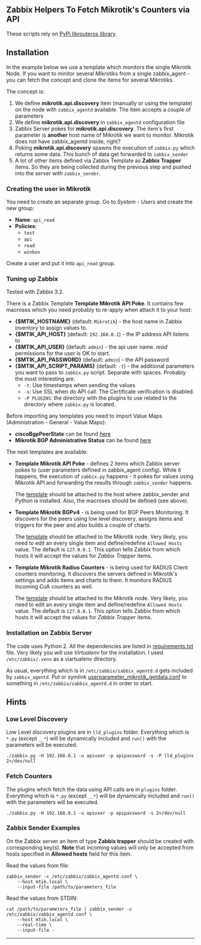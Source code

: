 Zabbix Helpers To Fetch Mikrotik's Counters via API
---------------------------------------------------

These scripts rely on [PyPi librouteros library].

## Installation

In the example below we use a template which monitors the single Mikrotik Node. If you want to minitor several Mikrotiks 
from a single zabbix_agent - you can fetch the concept and clone the items for several Mikrotiks.

The concept is:
1. We define **mikrotik.api.discovery** item (manually or using the template) on the node with `zabbix_agentd` available. 
  The item accepts a couple of parameters
2. We define **mikrotik.api.discovery** in `zabbix_agentd` configuration file
3. Zabbix Server pokes for **mikrotik.api.discovery**. The item's first parameter is **another** host name  of Mikrotik 
  we want to monitor. Mikrotik does not have zabbix_agentd inside, right?
4. Poking **mikrotik.api.discovery** spawns the execution of `zabbix.py` which returns some data. This bunch of data get
  forwarded to `zabbix_sender`
5. A lot of other items defined via Zabbix Template as **Zabbix Trapper** items. So they are being collected during the 
  previous step and pushed into the server with `zabbix_sender`.

### Creating the user in Mikrotik
You need to create an separate group. Go to *System* - *Users* and create the new group:
* **Name**: `api_read`
* **Policies**:
  * `test`
  * `api`
  * `read`
  * `winbox`

Create a user and put it into `api_read` group.

### Tuning up Zabbix

Tested with Zabbix 3.2.

There is a Zabbix Template **Template Mikrotik API Poke**. It contains few macroses which you need probably to re-apply
when attach it to your host:
- **{$MTIK_HOSTNAME}** (default: `Mikrotik`) - the host name in Zabbix inventory to assign values to.
- **{$MTIK_API_HOST}** (default: `192.168.0.1`) - the IP address API listens to
- **{$MTIK_API_USER}** (default: `admin`) - the api user name. *read* permissions for the user is OK to start.
- **{$MTIK_API_PASSWORD}** (default: `admin`) - the API password
- **{$MTIK_API_SCRIPT_PARAMS}** (default: `-t`) - the additional parameters you want to pass to `zabbix.py` script.
  Separate with spaces. Probably the most interesting are:
    * `-t`: Use timestamps when sending the values
    * `-s`: Use SSL when do API call. The Certificate verification is disabled.
    * `-P PLUGINS`: the directory with the plugins to use related to the directory where `zabbix.py` is located.


Before importing any templates you need to import Value Maps (Administration - General - Value Maps):
* **ciscoBgpPeerState** can be found [here][ciscoBgpPeerState value maps]
* **Mikrotik BGP Administrative Status** can be found [here][Mikrotik BGP Administrative Status value maps]

The next templates are available:
* **Template Mikrotik API Poke** - defines 2 items which Zabbix server pokes to (user parameters defined in zabbix_agent
  config). While it happens, the execution of `zabbix.py` happens - it pokes for values using Mikrotik API and 
  forwarding the results through `zabbix_sender` happens.
  
  The [template][Template Mikrotik API Poke] should be attached to the host where zabbix_sender and Python is installed.
  Also, the macroses should be defined (see above).

* **Template Mikrotik BGPv4** - is being used for BGP Peers Monitoring. It discovers for the peers using low level 
  discovery, assigns items and triggers for the peer and also builds a couple of charts.
  
  The [template][Template Mikrotik BGPv4] should be attached to the Mikrotik node.
  Very likely, you need to edit an every single item and define/redefine `Allowed Hosts` value. The default is 
  `127.0.0.1`. This option tells Zabbix from which hosts it will accept the values for *Zabbix Trapper* items.

* **Template Mikrotik Radius Counters** - is being used for RADIUS Client counters monitoring. It discovers the servers
  defined in Mikrotik's settings and adds items and charts to them. It monitors RADIUS Incoming CoA counters as well. 
  
  The [template][Template Mikrotik Radius Counters] should be attached to 
  the Mikrotik node. Very likely, you need to edit an every single item and define/redefine `Allowed Hosts` value. 
  The default is `127.0.0.1`. This option tells Zabbix from which hosts it will accept the values for *Zabbix Trapper* 
  items.

### Installation on Zabbix Server

The code uses Python 2. All the dependencies are listed in [requirements.txt](requirements.txt) file.
Very likely you will use *Virtualenv* for the installation. I used `/etc/zabbix/.venv` as a viartualenv directory.

As usual, everything which is in `/etc/zabbix/zabbix_agentd.d` gets included by `zabbix_agentd`. Put or symlink 
[userparameter_mikrotik_getdata.conf](zabbix_agentd.d/userparameter_mikrotik_getdata.conf) to something in 
`/etc/zabbix/zabbix_agentd.d` in order to start.


## Hints

### Low Level Discovery

Low Level discovery plugins are in `lld_plugins` folder. Everything which is `*.py` (except `__*`) will be dynamically 
included and `run()` with the parameters will be executed. 

    ./zabbix.py -H 192.168.0.1 -u apiuser -p apipassword -s -P lld_plugins 2>/dev/null

### Fetch Counters

The plugins which fetch the data using API calls are in `plugins` folder. Everything which is `*.py` (except `__*`) will
be dynamically included and `run()` with the parameters will be executed. 

    ./zabbix.py -H 192.168.0.1 -u apiuser -p apipassword -s 2>/dev/null

### Zabbix Sender Examples

On the Zabbix server an item of type **Zabbix trapper** should be created with corresponding key(s). 
**Note** that incoming values will only be accepted from hosts specified in **Allowed hosts** field for this item.  

Read the values from file:

    zabbix_sender -c /etc/zabbix/zabbix_agentd.conf \
        --host mtik.local \
        --input-file /path/to/parameters_file

Read the values from STDIN:

    cat /path/to/parameters_file | zabbix_sender -c /etc/zabbix/zabbix_agentd.conf \
        --host mtik.local \
        --real-time \
        --input-file -

---

[PyPi librouteros library]: https://pypi.org/project/librouteros/

[ciscoBgpPeerState value maps]: zabbix_templates/zbx_valuemaps_bgp_status.xml
[Mikrotik BGP Administrative Status value maps]: zabbix_templates/zbx_valuemaps_mtik_bgp_admin_status.xml

[Template Mikrotik API Poke]: zabbix_templates/zbx_template_API_Poke.xml
[Template Mikrotik BGPv4]: zabbix_templates/zbx_template_BGP.xml
[Template Mikrotik Radius Counters]: zabbix_templates/zbx_template_Radius_Counters.xml
